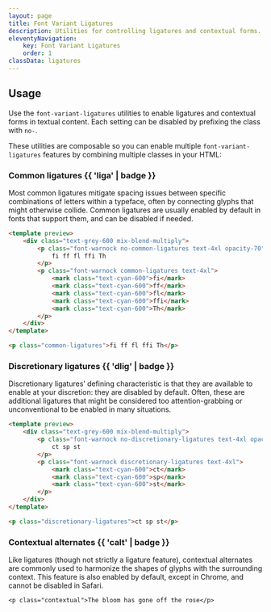 ```yaml
---
layout: page
title: Font Variant Ligatures
description: Utilities for controlling ligatures and contextual forms.
eleventyNavigation:
    key: Font Variant Ligatures
    order: 1
classData: ligatures
---
```


## Usage

Use the `font-variant-ligatures` utilities to enable ligatures and contextual forms in textual content. Each setting can be disabled by prefixing the class with `no-`.

These utilities are composable so you can enable multiple `font-variant-ligatures` features by combining multiple classes in your HTML:

### Common ligatures {{ 'liga' | badge }}

Most common ligatures mitigate spacing issues between specific combinations of letters within a typeface, often by connecting glyphs that might otherwise collide. Common ligatures are usually enabled by default in fonts that support them, and can be disabled if needed.

```html cyan
<template preview>
    <div class="text-grey-600 mix-blend-multiply">
        <p class="font-warnock no-common-ligatures text-4xl opacity-70">
            fi ff fl ffi Th
        </p>
        <p class="font-warnock common-ligatures text-4xl">
            <mark class="text-cyan-600">fi</mark>
            <mark class="text-cyan-600">ff</mark>
            <mark class="text-cyan-600">fl</mark>
            <mark class="text-cyan-600">ffi</mark>
            <mark class="text-cyan-600">Th</mark>
        </p>
    </div>
</template>

<p class="common-ligatures">fi ff fl ffi Th</p>
```

### Discretionary ligatures {{ 'dlig' | badge }}

Discretionary ligatures’ defining characteristic is that they are available to enable at your discretion: they are disabled by default. Often, these are additional ligatures that might be considered too attention-grabbing or unconventional to be enabled in many situations.

```html cyan
<template preview>
    <div class="text-grey-600 mix-blend-multiply">
        <p class="font-warnock no-discretionary-ligatures text-4xl opacity-70">
            ct sp st
        </p>
        <p class="font-warnock discretionary-ligatures text-4xl">
            <mark class="text-cyan-600">ct</mark>
            <mark class="text-cyan-600">sp</mark>
            <mark class="text-cyan-600">st</mark>
        </p>
    </div>
</template>

<p class="discretionary-ligatures">ct sp st</p>
```

### Contextual alternates {{ 'calt' | badge }}

Like ligatures (though not strictly a ligature feature), contextual alternates are commonly used to harmonize the shapes of glyphs with the surrounding context. This feature is also enabled by default, except in Chrome, and cannot be disabled in Safari.

```
<p class="contextual">The bloom has gone off the rose</p>
```
